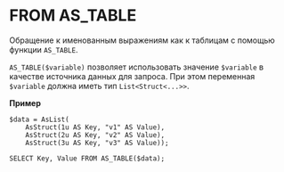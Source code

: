 # FROM AS_TABLE

Обращение к именованным выражениям как к таблицам с помощью функции `AS_TABLE`.

`AS_TABLE($variable)` позволяет использовать значение `$variable` в качестве источника данных для запроса. При этом переменная `$variable` должна иметь тип `List<Struct<...>>`.

**Пример**

``` yql
$data = AsList(
    AsStruct(1u AS Key, "v1" AS Value),
    AsStruct(2u AS Key, "v2" AS Value),
    AsStruct(3u AS Key, "v3" AS Value));

SELECT Key, Value FROM AS_TABLE($data);
```
